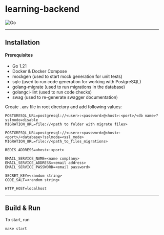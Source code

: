 # learning-backend

![Go](https://img.shields.io/static/v1?label=GO&message=v1.21&color=blue)

---

## Installation

#### Prerequisites

- Go 1.21
- Docker & Docker Compose
- mockgen (used to start mock generation for unit tests)
- sqlc (used to run code generation for working with PostgreSQL)
- golang-migrate (used to run migrations in the database)
- golangci-lint (used to run code checks)
- swag (used to re-generate swagger documentation)

Create `.env` file in root directory and add following values:

```
POSTGRESQL_URL=postgresql://<user>:<password>@<host>:<port>/<db name>?sslmode=disable
MIGRATION_URL=file://<path to folder with migrate files>

POSTGRESQL_URL=postgresql://<user>:<password>@<host>:<port>/<database>?sslmode=<ssl_mode>
MIGRATION_URL=file://<path_to_files_migrations>

REDIS_ADDRESS=<host>:<port>

EMAIL_SERVICE_NAME=<name complany>
EMAIL_SERVICE_ADDRESS=<email address>
EMAIL_SERVICE_PASSWORD=<email password>

SECRET_KEY=<random string>
CODE_SALT=<random string>

HTTP_HOST=localhost
```

---

## Build & Run

To start, run

```
make start
```